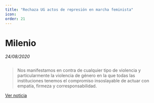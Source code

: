 ```yaml
---
title: "Rechaza UG actos de represión en marcha feminista"
icon:
order: 21
---
```

# Milenio
*24/08/2020*

<a href="#" class="image featured"><img src="https://imagenes.milenio.com/vGixTTmR4fB0_bOF9OAGN9LKf74=/958x596/https://www.milenio.com/uploads/media/2020/08/24/manifestacion-ocurrida-el-sabado-en.jpeg" alt="" /></a>

>Nos manifestamos en contra de cualquier tipo de violencia y particularmente la violencia de género en la que todas las instituciones tenemos el compromiso insoslayable de actuar con empatía, firmeza y corresponsabilidad. 

[Ver noticia](https://www.milenio.com/politica/comunidad/guanajuato-reprueba-ug-actos-represion-marcha-feminista)


